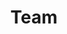 ---
layout: team
title: Team
description: Meet the people behind DynaMIT
background: /assets/theme/images/NorthernLightISS3.jpg
permalink: /team/
---